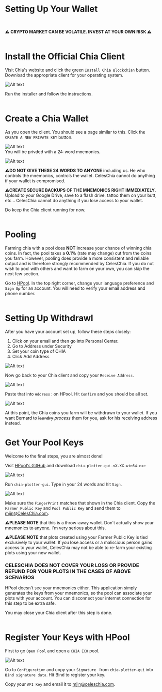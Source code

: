 # Setting Up Your Wallet 
<br>

__⚠ CRYPTO MARKET CAN BE VOLATILE. INVEST AT YOUR OWN RISK ⚠__
<br>
<br>

# Install the Official Chia Client
Visit [Chia's website](https://chia.net) and click the green ``Install Chia Blockchian`` button. Download the appropriate client for your operating system. 

![Alt text](/pic/download.png)

Run the installer and follow the instructions. 
<br>
<br>

# Create a Chia Wallet
As you open the client. You should see a page similar to this. Click the ``CREATE A NEW PRIVATE KEY`` button. 

![Alt text](/pic/wallet1.png)
<br>
You will be privded with a 24-word mnemonics. 

![Alt text](/pic/wallet2.png)

__⚠DO NOT GIVE THESE 24 WORDS TO ANYONE__ including us. He who controls the mnemonics, controls the wallet. CelesChia cannot do anything if your wallet is compromised. 

__⚠CREATE SECURE BACKUPS OF THE MNEMONICS RIGHT IMMEDIATELY__. Upload to your Google Drive, save to a flash drive, tattoo them on your butt, etc... CelesChia cannot do anything if you lose access to your wallet. 

Do keep the Chia client running for now. 
<br>
<br>

# Pooling
Farming chia with a pool does __NOT__ increase your chance of winning chia coins. In fact, the pool takes a __0.1%__ (rate may change) cut from the coins you farm. However, pooling does provide a more consistent and reliable output and is therefore strongly recommended by CelesChia. If you do not wish to pool with others and want to farm on your own, you can skip the next few section. 

Go to [HPool](https://www.hpool.com). In the top right corner, change your language preference and ``Sign Up`` for an account. You will need to verify your email address and phone number. 
<br>
<br>

# Setting Up Withdrawl 

After you have your account set up, follow these steps closely: 
<ol>
<li> Click on your email and then go into Personal Center. </li>
<li> Go to Address under Security </li>
<li> Set your coin type of CHIA </li>
<li> Click Add Address </li>
</ol>

![Alt text](/pic/pool1.png)

Now go back to your Chia client and copy your ``Receive Address``.

![Alt text](/pic/pool2.png)

Paste that into ``Address:`` on HPool. Hit ``Confirm`` and you should be all set. 

![Alt text](/pic/pool3.png)

At this point, the Chia coins you farm will be withdrawn to your wallet. If you want Bernard to ~~laundry~~ _process_ them for you, ask for his receiving address instead. 

# Get Your Pool Keys
Welcome to the final steps, you are almost done! 

Visit [HPool's GitHub](https://github.com/hpool-dev/chia-plotter/releases) and download ``chia-plotter-gui-vX.XX-win64.exe``

![Alt text](/pic/pool4.png)

Run ``chia-plotter-gui``. Type in your 24 words and hit ``Sign``. 

![Alt text](/pic/pool5.png)

Make sure the ``FingerPrint`` matches that shown in the Chia client. 
Copy the ``Farmer Public Key`` and ``Pool Public Key`` and send them to mjin@CelesChia.com.

__⚠PLEASE NOTE__ that this is a throw-away wallet. Don't actually show your mnemonics to anyone. I'm very serious about this.

__⚠PLEASE NOTE__ that plots created using your Farmer Public Key is tied exclusively to your wallet. If you lose access or a maliscious person gains access to your wallet, CelesChia may not be able to re-farm your existing plots using your new wallet. 

### __CELESCHIA DOES NOT COVER YOUR LOSS OR PROVIDE REFUND FOR YOUR PLOTS IN THE CASES OF ABOVE SCENARIOS__ 

HPool doesn't see your mnemonics either. This application simply generates the keys from your mnemonics, so the pool can associate your plots with your account. You can disconnect your internet connection for this step to be extra safe. 

You may close your Chia client after this step is done. 
<br>
<br>

# Register Your Keys with HPool

First to go ``Open Pool`` and open a ``CHIA ECO`` pool. 

![Alt text](/pic/pool6.png)

Go to ``Configuration`` and copy your ``Signature `` from ``chia-plotter-gui`` into ``Bind signature data``. Hit Bind to register your key. 

Copy your ``API Key`` and email it to mjin@celeschia.com.
